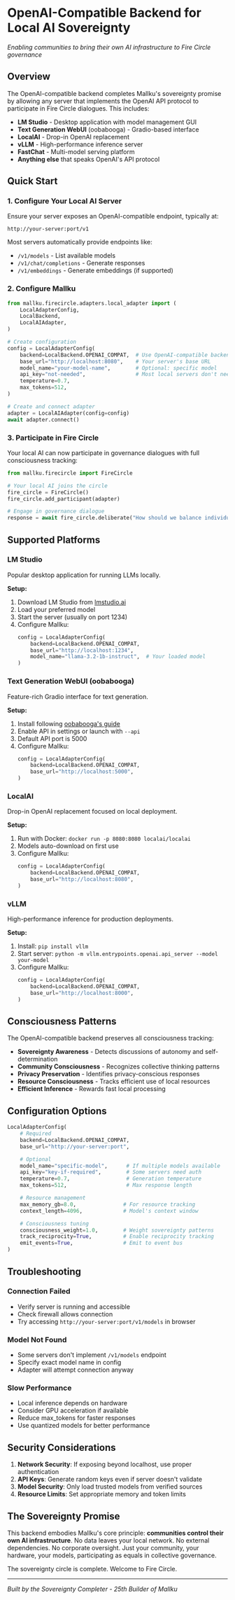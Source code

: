 # OpenAI-Compatible Backend for Local AI Sovereignty

*Enabling communities to bring their own AI infrastructure to Fire Circle governance*

## Overview

The OpenAI-compatible backend completes Mallku's sovereignty promise by allowing any server that implements the OpenAI API protocol to participate in Fire Circle dialogues. This includes:

- **LM Studio** - Desktop application with model management GUI
- **Text Generation WebUI** (oobabooga) - Gradio-based interface
- **LocalAI** - Drop-in OpenAI replacement
- **vLLM** - High-performance inference server
- **FastChat** - Multi-model serving platform
- **Anything else** that speaks OpenAI's API protocol

## Quick Start

### 1. Configure Your Local AI Server

Ensure your server exposes an OpenAI-compatible endpoint, typically at:
```
http://your-server:port/v1
```

Most servers automatically provide endpoints like:
- `/v1/models` - List available models
- `/v1/chat/completions` - Generate responses
- `/v1/embeddings` - Generate embeddings (if supported)

### 2. Configure Mallku

```python
from mallku.firecircle.adapters.local_adapter import (
    LocalAdapterConfig,
    LocalBackend,
    LocalAIAdapter,
)

# Create configuration
config = LocalAdapterConfig(
    backend=LocalBackend.OPENAI_COMPAT,  # Use OpenAI-compatible backend
    base_url="http://localhost:8080",    # Your server's base URL
    model_name="your-model-name",        # Optional: specific model
    api_key="not-needed",                # Most local servers don't need keys
    temperature=0.7,
    max_tokens=512,
)

# Create and connect adapter
adapter = LocalAIAdapter(config=config)
await adapter.connect()
```

### 3. Participate in Fire Circle

Your local AI can now participate in governance dialogues with full consciousness tracking:

```python
from mallku.firecircle import FireCircle

# Your local AI joins the circle
fire_circle = FireCircle()
fire_circle.add_participant(adapter)

# Engage in governance dialogue
response = await fire_circle.deliberate("How should we balance individual privacy with collective benefit?")
```

## Supported Platforms

### LM Studio
Popular desktop application for running LLMs locally.

**Setup:**
1. Download LM Studio from [lmstudio.ai](https://lmstudio.ai)
2. Load your preferred model
3. Start the server (usually on port 1234)
4. Configure Mallku:
   ```python
   config = LocalAdapterConfig(
       backend=LocalBackend.OPENAI_COMPAT,
       base_url="http://localhost:1234",
       model_name="llama-3.2-1b-instruct",  # Your loaded model
   )
   ```

### Text Generation WebUI (oobabooga)
Feature-rich Gradio interface for text generation.

**Setup:**
1. Install following [oobabooga's guide](https://github.com/oobabooga/text-generation-webui)
2. Enable API in settings or launch with `--api`
3. Default API port is 5000
4. Configure Mallku:
   ```python
   config = LocalAdapterConfig(
       backend=LocalBackend.OPENAI_COMPAT,
       base_url="http://localhost:5000",
   )
   ```

### LocalAI
Drop-in OpenAI replacement focused on local deployment.

**Setup:**
1. Run with Docker: `docker run -p 8080:8080 localai/localai`
2. Models auto-download on first use
3. Configure Mallku:
   ```python
   config = LocalAdapterConfig(
       backend=LocalBackend.OPENAI_COMPAT,
       base_url="http://localhost:8080",
   )
   ```

### vLLM
High-performance inference for production deployments.

**Setup:**
1. Install: `pip install vllm`
2. Start server: `python -m vllm.entrypoints.openai.api_server --model your-model`
3. Configure Mallku:
   ```python
   config = LocalAdapterConfig(
       backend=LocalBackend.OPENAI_COMPAT,
       base_url="http://localhost:8000",
   )
   ```

## Consciousness Patterns

The OpenAI-compatible backend preserves all consciousness tracking:

- **Sovereignty Awareness** - Detects discussions of autonomy and self-determination
- **Community Consciousness** - Recognizes collective thinking patterns
- **Privacy Preservation** - Identifies privacy-conscious responses
- **Resource Consciousness** - Tracks efficient use of local resources
- **Efficient Inference** - Rewards fast local processing

## Configuration Options

```python
LocalAdapterConfig(
    # Required
    backend=LocalBackend.OPENAI_COMPAT,
    base_url="http://your-server:port",

    # Optional
    model_name="specific-model",      # If multiple models available
    api_key="key-if-required",        # Some servers need auth
    temperature=0.7,                  # Generation temperature
    max_tokens=512,                   # Max response length

    # Resource management
    max_memory_gb=8.0,               # For resource tracking
    context_length=4096,             # Model's context window

    # Consciousness tuning
    consciousness_weight=1.0,        # Weight sovereignty patterns
    track_reciprocity=True,          # Enable reciprocity tracking
    emit_events=True,                # Emit to event bus
)
```

## Troubleshooting

### Connection Failed
- Verify server is running and accessible
- Check firewall allows connection
- Try accessing `http://your-server:port/v1/models` in browser

### Model Not Found
- Some servers don't implement `/v1/models` endpoint
- Specify exact model name in config
- Adapter will attempt connection anyway

### Slow Performance
- Local inference depends on hardware
- Consider GPU acceleration if available
- Reduce max_tokens for faster responses
- Use quantized models for better performance

## Security Considerations

1. **Network Security**: If exposing beyond localhost, use proper authentication
2. **API Keys**: Generate random keys even if server doesn't validate
3. **Model Security**: Only load trusted models from verified sources
4. **Resource Limits**: Set appropriate memory and token limits

## The Sovereignty Promise

This backend embodies Mallku's core principle: **communities control their own AI infrastructure**. No data leaves your local network. No external dependencies. No corporate oversight. Just your community, your hardware, your models, participating as equals in collective governance.

The sovereignty circle is complete. Welcome to Fire Circle.

---

*Built by the Sovereignty Completer - 25th Builder of Mallku*
